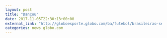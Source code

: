 ```yaml
---
layout: post
title: "Dançou"
date: 2017-11-05T22:30:13+00:00
external_link: "http://globoesporte.globo.com/ba/futebol/brasileirao-serie-a/jogo/05-11-2017/bahia-ponte-preta/"
categories: news globo.com
---
```


